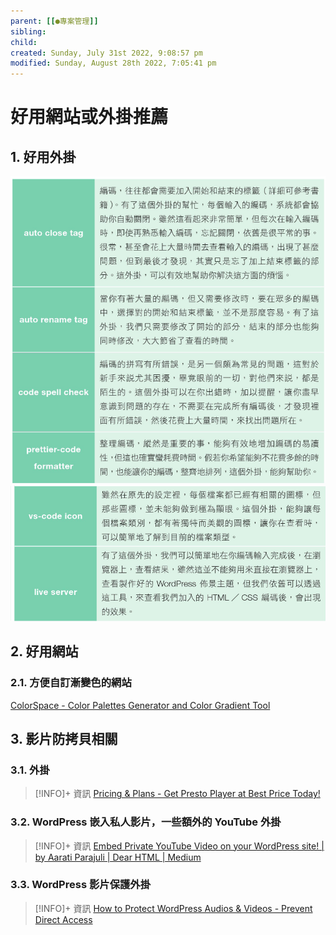 ```yaml
---
parent: [[●專案管理]]
sibling: 
child: 
created: Sunday, July 31st 2022, 9:08:57 pm
modified: Sunday, August 28th 2022, 7:05:41 pm
---
```

# 好用網站或外掛推薦
## 1. 好用外掛
![01|00](https://raw.githubusercontent.com/hoonsor/upgit-Obsidian/main/2022/07/31/upgit_20220731_1659272947.png)
![01|700](https://raw.githubusercontent.com/hoonsor/upgit-Obsidian/main/2022/07/31/upgit_20220731_1659272982.png)

## 2. 好用網站
### 2.1. 方便自訂漸變色的網站
[ColorSpace - Color Palettes Generator and Color Gradient Tool](https://mycolor.space/)


## 3. 影片防拷貝相關
### 3.1. 外掛
> [!INFO]+ 資訊
> [Pricing & Plans - Get Presto Player at Best Price Today!](https://prestoplayer.com/pricing/)

### 3.2. WordPress 嵌入私人影片，一些額外的 YouTube 外掛
> [!INFO]+ 資訊
> [Embed Private YouTube Video on your WordPress site! | by Aarati Parajuli | Dear HTML | Medium](https://medium.com/dear-html/embed-private-youtube-video-on-your-wordpress-site-45e2b596da20)


### 3.3. WordPress 影片保護外掛

> [!INFO]+ 資訊
> [How to Protect WordPress Audios & Videos - Prevent Direct Access](https://preventdirectaccess.com/docs/how-to-protect-wordpress-videos/)